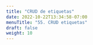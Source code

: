 ```yaml
---
title: "CRUD de etiquetas"
date: 2022-10-22T13:34:58-07:00
menuTitle: "55. CRUD etiquetas"
draft: false
weight: 10
---
```


